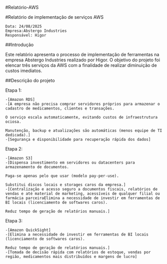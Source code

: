 #Relatório-AWS

#Relatório de implementação de serviços AWS
```
Data: 24/08/2025
Empresa:Abstergo Industries 
Responsável: Higor
```

##Introdução

Este relatório apresenta o processo de implementação de ferramentas na empresa Abstergo Industries realizado por Higor. O objetivo do projeto foi elencar três serviços da AWS com a finalidade de realizar diminuição de custos imediatos.

##Descrição do projeto

Etapa 1: 

```
-[Amazon RDS] 
-[A empresa não precisa comprar servidores próprios para armazenar o cadastro de medicamentos, clientes e transações.

O serviço escala automaticamente, evitando custos de infraestrutura ociosa.

Manutenção, backup e atualizações são automáticas (menos equipe de TI dedicada).] 
-[Segurança e disponibilidade para recuperação rápida dos dados] 
```

Etapa 2: 

```
-[Amazon S3] 
-[Dispensa investimento em servidores ou datacenters para armazenamento de documentos.

Paga-se apenas pelo que usar (modelo pay-per-use).

Substitui discos locais e storages caros da empresa.] 
-[Centralização e acesso seguro a documentos fiscais, relatórios de vendas e até material de marketing, acessíveis de qualquer filial ou farmácia parceiraElimina a necessidade de investir em ferramentas de BI locais (licenciamento de softwares caros).

Reduz tempo de geração de relatórios manuais.] 
```

Etapa 3: 

```
-[Amazon QuickSight] 
-[Elimina a necessidade de investir em ferramentas de BI locais (licenciamento de softwares caros).

Reduz tempo de geração de relatórios manuais.] 
-[Tomada de decisão rápida com relatórios de estoque, vendas por região, medicamentos mais distribuídos e margens de lucro]
```
